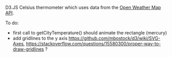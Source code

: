 D3.JS Celsius thermometer which uses data from the <a href="http://openweathermap.org/">Open Weather Map API</a>. 

To do: 
- first call to getCityTemperature() should animate the rectangle (mercury)
- add gridlines to the y axis https://github.com/mbostock/d3/wiki/SVG-Axes, https://stackoverflow.com/questions/15580300/proper-way-to-draw-gridlines ? 
